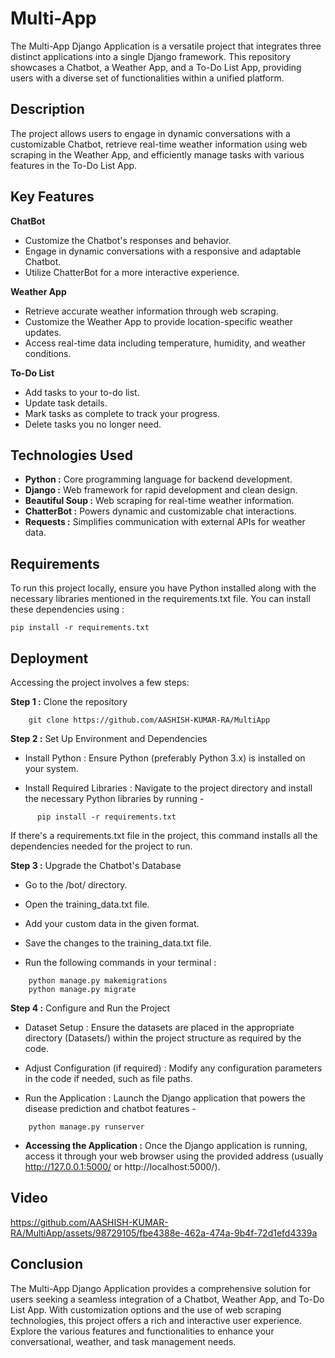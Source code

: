 
# Multi-App


The Multi-App Django Application is a versatile project that integrates three distinct applications into a single Django framework. This repository showcases a Chatbot, a Weather App, and a To-Do List App, providing users with a diverse set of functionalities within a unified platform.
## Description


The project allows users to engage in dynamic conversations with a customizable Chatbot, retrieve real-time weather information using web scraping in the Weather App, and efficiently manage tasks with various features in the To-Do List App. 
## Key Features 


**ChatBot** 
    
- Customize the Chatbot's responses and behavior.
- Engage in dynamic conversations with a responsive and adaptable Chatbot.
- Utilize ChatterBot for a more interactive experience.

**Weather App**

- Retrieve accurate weather information through web scraping.
- Customize the Weather App to provide location-specific weather updates.
- Access real-time data including temperature, humidity, and weather conditions.

**To-Do List**

- Add tasks to your to-do list.
- Update task details.
- Mark tasks as complete to track your progress.
- Delete tasks you no longer need.


## Technologies Used 

* **Python :** Core programming language for backend development.
* **Django :** Web framework for rapid development and clean design.
* **Beautiful Soup :** Web scraping for real-time weather information.
* **ChatterBot :** Powers dynamic and customizable chat interactions.
* **Requests :** Simplifies communication with external APIs for weather data.







## Requirements 

To run this project locally, ensure you have Python installed along with the necessary libraries mentioned in the requirements.txt file. You can install these dependencies using :

``` pip install -r requirements.txt ```

## Deployment

Accessing the project involves a few steps:

**Step 1 :** Clone the repository
```
    git clone https://github.com/AASHISH-KUMAR-RA/MultiApp

```

**Step 2 :** Set Up Environment and Dependencies

* Install Python : Ensure Python (preferably Python 3.x) is installed on your system.

* Install Required Libraries : Navigate to the project directory and install the necessary Python libraries by running -

```
      pip install -r requirements.txt
```

If there's a requirements.txt file in the project, this command installs all the dependencies needed for the project to run.

**Step 3 :** Upgrade the Chatbot's Database 

* Go to the /bot/ directory.

* Open the training_data.txt file.

* Add your custom data in the given format.

* Save the changes to the training_data.txt file.

* Run the following commands in your terminal :

```
    python manage.py makemigrations
    python manage.py migrate

```

**Step 4 :** Configure and Run the Project

* Dataset Setup : Ensure the datasets are placed in the appropriate directory (Datasets/) within the project structure as required by the code.

* Adjust Configuration (if required) : Modify any configuration parameters in the code if needed, such as file paths.

* Run the Application : Launch the Django application that powers the disease prediction and chatbot features -

```
    python manage.py runserver
```

* **Accessing the Application :** Once the Django application is running, access it through your web browser using the provided address (usually http://127.0.0.1:5000/ or http://localhost:5000/). 

## Video


https://github.com/AASHISH-KUMAR-RA/MultiApp/assets/98729105/fbe4388e-462a-474a-9b4f-72d1efd4339a





## Conclusion

The Multi-App Django Application provides a comprehensive solution for users seeking a seamless integration of a Chatbot, Weather App, and To-Do List App. With customization options and the use of web scraping technologies, this project offers a rich and interactive user experience. Explore the various features and functionalities to enhance your conversational, weather, and task management needs.
